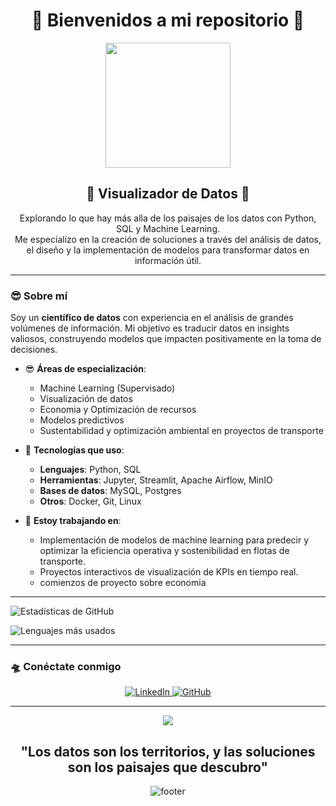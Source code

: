 

<!-- HEADER -->



 <h1 align="center">🌌 Bienvenidos a mi repositorio 🌌</h1>

<p align="center">
  <img src="https://media.giphy.com/media/QbumCX9HFFDQA/giphy.gif" width="200">
</p>

<h2 align="center">🐳 Visualizador de Datos 🦅</h2>

<p align="center">
  Explorando lo que hay más alla de los paisajes de los datos con Python, SQL y Machine Learning.
  <br>Me especializo en la creación de soluciones a través del análisis de datos, el diseño y la implementación de modelos para transformar datos en información útil.
</p>

---

### 😎 Sobre mí

Soy un **científico de datos** con experiencia en el análisis de grandes volúmenes de información. Mi objetivo es traducir datos en insights valiosos, construyendo modelos que impacten positivamente en la toma de decisiones.

- 😎 **Áreas de especialización**:
  - Machine Learning (Supervisado)
  - Visualización de datos
  - Economia y Optimización de recursos
  - Modelos predictivos
  - Sustentabilidad y optimización ambiental en proyectos de transporte

- 🐴 **Tecnologías que uso**:
  - **Lenguajes**: Python, SQL
  - **Herramientas**: Jupyter, Streamlit, Apache Airflow, MinIO
  - **Bases de datos**: MySQL, Postgres
  - **Otros**: Docker, Git, Linux

- 🐆 **Estoy trabajando en**:
  - Implementación de modelos de machine learning para predecir y optimizar la eficiencia operativa y sostenibilidad en flotas de transporte.
  - Proyectos interactivos de visualización de KPIs en tiempo real.
  - comienzos de proyecto sobre economia

---


<!-- Tarjeta de estadísticas -->
![Estadísticas de GitHub](https://github-readme-stats.vercel.app/api?username=CarryARG&show_icons=true&theme=radical)

<!-- Lenguajes más usados -->
![Lenguajes más usados](https://github-readme-stats.vercel.app/api/top-langs/?username=CarryARG&layout=compact&theme=radical)



---

### 🛸 Conéctate conmigo

<p align="center">
  <a href="https://www.linkedin.com/in/lucas-carranza-abb678219" target="_blank">
    <img src="https://img.shields.io/badge/-LinkedIn-%230077B5?style=for-the-badge&logo=linkedin&logoColor=white" alt="LinkedIn"/>
  </a>
  <a href="https://github.com/CarryARG" target="_blank">
    <img src="https://img.shields.io/badge/-GitHub-%23181717?style=for-the-badge&logo=github&logoColor=white" alt="GitHub"/>
  </a>
</p>

---

<!-- HEADER -->
<div align="center" width="100">
  <img src="https://github.com/user-attachments/assets/0d2dfc4d-33e5-4ea3-826c-7f782e9f72be" />
</div>

<h2 align="center">"Los datos son los territorios, y las soluciones son los paisajes que descubro"</h2>

<!-- FOOTER -->
<div align="center" width="100">
  <img src="https://capsule-render.vercel.app/api?color=0:7f00ff,50:1a0080,100:000000&height=100&section=footer&fontSize=30&type=waving&fontColor=fefefe"
  alt="footer" />
</div>

